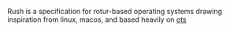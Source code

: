 Rush is a specification for rotur-based operating systems drawing inspiration from linux, macos, and based heavily on [ots](https://github.com/Mistium/Origin-OS/wiki/Terminal)
